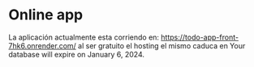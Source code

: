 # Online app
La aplicación actualmente esta corriendo en: https://todo-app-front-7hk6.onrender.com/ 
al ser gratuito el hosting el mismo caduca en Your database will expire on January 6, 2024.
